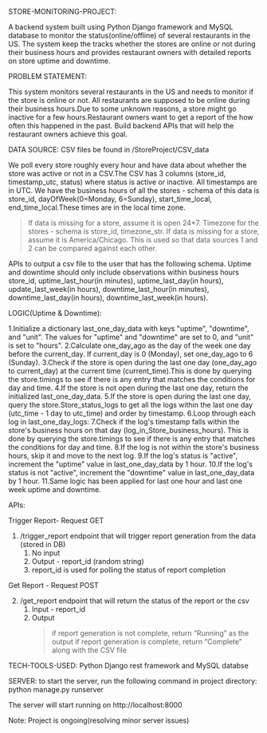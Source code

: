 STORE-MONITORING-PROJECT:

A backend system built using Python Django framework and MySQL database to monitor the status(online/offline) of several restaurants in the US. The system keep the tracks whether the stores are online or not during their business hours and provides restaurant owners with detailed reports on store uptime and downtime.


PROBLEM STATEMENT:

This system monitors several restaurants in the US and needs to monitor if the store is online or not. All restaurants are supposed to be online during their business hours.Due to some unknown reasons, a store might go inactive for a few hours.Restaurant owners want to get a report of the how often this happened in the past.
Build backend APIs that will help the restaurant owners achieve this goal.


DATA SOURCE:
CSV files be found in  /StoreProject/CSV_data

We poll every store roughly every hour and have data about whether the store was active or not in a CSV.The CSV has 3 columns (store_id, timestamp_utc, status) where status is active or inactive. All timestamps are in UTC.
We have the business hours of all the stores - schema of this data is store_id, dayOfWeek(0=Monday, 6=Sunday), start_time_local, end_time_local.These times are in the local time zone.
>If data is missing for a store, assume it is open 24*7.
Timezone for the stores - schema is store_id, timezone_str.
>If data is missing for a store, assume it is America/Chicago.
This is used so that data sources 1 and 2 can be compared against each other.

APIs to output a csv file to the user that has the following schema.
Uptime and downtime should only include observations within business hours store_id, uptime_last_hour(in minutes), uptime_last_day(in hours), update_last_week(in hours), downtime_last_hour(in minutes), downtime_last_day(in hours), downtime_last_week(in hours).


LOGIC(Uptime & Downtime):

1.Initialize a dictionary last_one_day_data with keys "uptime", "downtime", and "unit". The values for "uptime" and "downtime" are set to 0, and "unit" is set to "hours".
2.Calculate one_day_ago as the day of the week one day before the current_day. If current_day is 0 (Monday), set one_day_ago to 6 (Sunday).
3.Check if the store is open during the last one day (one_day_ago to current_day) at the current time (current_time).This is done by querying the store.timings to see if there is any entry that matches the conditions for day and time.
4.If the store is not open during the last one day, return the initialized last_one_day_data.
5.If the store is open during the last one day, query the store.Store_status_logs to get all the logs within the last one day (utc_time - 1 day to utc_time) and order by timestamp.
6.Loop through each log in last_one_day_logs:
7.Check if the log's timestamp falls within the store's business hours on that day (log_in_Store_business_hours). This is done by querying the store.timings to see if there is any entry that matches the conditions for day and time.
8.If the log is not within the store's business hours, skip it and move to the next log.
9.If the log's status is "active", increment the "uptime" value in last_one_day_data by 1 hour.
10.If the log's status is not "active", increment the "downtime" value in last_one_day_data by 1 hour.
11.Same logic has been applied for last one hour and last one week uptime and downtime.


APIs:

Trigger Report- Request GET
1. /trigger_report endpoint that will trigger report generation from the data (stored in DB)
    1. No input 
    2. Output - report_id (random string) 
    3. report_id is used for polling the status of report completion

Get Report - Request POST

2. /get_report endpoint that will return the status of the report or the csv
    1. Input - report_id
    2. Output
        >if report generation is not complete, return “Running” as the output
        >if report generation is complete, return “Complete” along with the CSV file

        
TECH-TOOLS-USED:
Python Django rest framework and MySQL databse

SERVER:
to start the server, run the following command in project directory:
python manage.py runserver

The server will start running on
http://localhost:8000


Note: Project is ongoing(resolving minor server issues)
